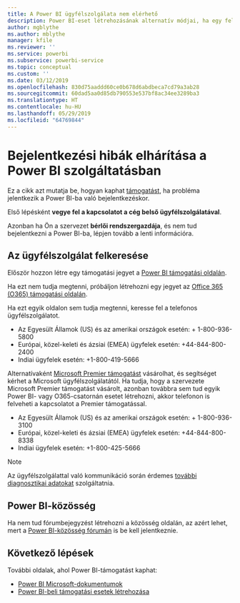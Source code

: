 ```yaml
---
title: A Power BI ügyfélszolgálata nem elérhető
description: Power BI-eset létrehozásának alternatív módjai, ha egy felhasználó nem tud bejelentkezni
author: mgblythe
ms.author: mblythe
manager: kfile
ms.reviewer: ''
ms.service: powerbi
ms.subservice: powerbi-service
ms.topic: conceptual
ms.custom: ''
ms.date: 03/12/2019
ms.openlocfilehash: 830d75aaddd60ce0b678d6abdbeca7cd79a3ab28
ms.sourcegitcommit: 60dad5aa0d85db790553e537bf8ac34ee3289ba3
ms.translationtype: HT
ms.contentlocale: hu-HU
ms.lasthandoff: 05/29/2019
ms.locfileid: "64769844"
---
```

# <a name="troubleshooting-sign-in-issues-for-power-bi"></a>Bejelentkezési hibák elhárítása a Power BI szolgáltatásban

Ez a cikk azt mutatja be, hogyan kaphat [támogatást](https://powerbi.microsoft.com/support/), ha probléma jelentkezik a Power BI-ba való bejelentkezéskor.

Első lépésként **vegye fel a kapcsolatot a cég belső ügyfélszolgálatával**.

Azonban ha Ön a szervezet **bérlői rendszergazdája**, és nem tud bejelentkezni a Power BI-ba, lépjen tovább a lenti információra.

## <a name="engage-the-support-team"></a>Az ügyfélszolgálat felkeresése

Először hozzon létre egy támogatási jegyet a [Power BI támogatási oldalán](https://powerbi.microsoft.com/en-us/support/).

Ha ezt nem tudja megtenni, próbáljon létrehozni egy jegyet az [Office 365 (O365) támogatási oldalán](https://support.office.com/home/contact).

Ha ezt egyik oldalon sem tudja megtenni, keresse fel a telefonos ügyfélszolgálatot.

* Az Egyesült Államok (US) és az amerikai országok esetén: + 1-800-936-5800
* Európai, közel-keleti és ázsiai (EMEA) ügyfelek esetén: +44-844-800-2400
* Indiai ügyfelek esetén: +1-800-419-5666

Alternatívaként [Microsoft Premier támogatást](https://support.microsoft.com/premier) vásárolhat, és segítséget kérhet a Microsoft ügyfélszolgálatától. Ha tudja, hogy a szervezete Microsoft Premier támogatást vásárolt, azonban továbbra sem tud egyik Power BI- vagy O365-csatornán esetet létrehozni, akkor telefonon is felveheti a kapcsolatot a Premier támogatással.

* Az Egyesült Államok (US) és az amerikai országok esetén: + 1-800-936-3100
* Európai, közel-keleti és ázsiai (EMEA) ügyfelek esetén: +44-844-800-8338
* Indiai ügyfelek esetén: +1-800-425-5666

> [!Note]
> Az ügyfélszolgálattal való kommunikáció során érdemes [további diagnosztikai adatokat](service-admin-capturing-additional-diagnostic-information-for-power-bi.md) szolgáltatnia.

## <a name="power-bi-community"></a>Power BI-közösség

Ha nem tud fórumbejegyzést létrehozni a közösség oldalán, az azért lehet, mert a [Power BI-közösség fórumán](https://community.powerbi.com/) is be kell jelentkeznie.

## <a name="next-steps"></a>Következő lépések

További oldalak, ahol Power BI-támogatást kaphat:

* [Power BI Microsoft-dokumentumok](https://docs.microsoft.com/power-bi/)
* [Power BI-beli támogatási esetek létrehozása](https://blogs.msdn.microsoft.com/charles_sterling/2017/12/01/creating-power-bi-support-cases/)